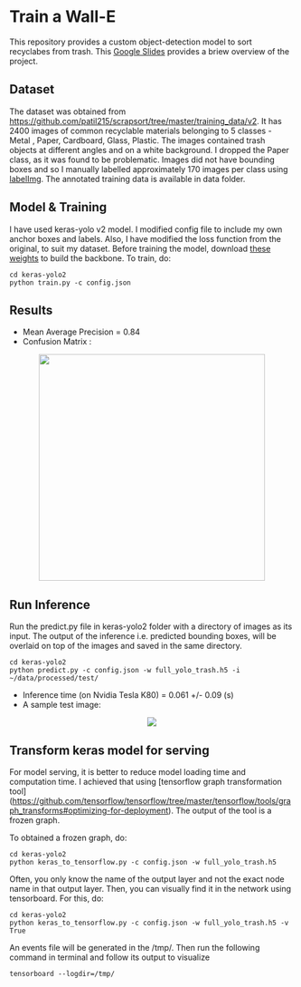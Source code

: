 # Train a Wall-E
This repository provides a custom object-detection model to sort recyclabes from trash. This [Google Slides](https://docs.google.com/presentation/d/1zeNFiWiGkVjS7e59hS5mzyFpvdS8Ayi5G3jqLYzYhPY/edit?usp=sharing) provides a briew overview of the project.
 
## Dataset
The dataset was obtained from <https://github.com/patil215/scrapsort/tree/master/training_data/v2>. It has 2400 images of common recyclable materials belonging to 5 classes - Metal , Paper, Cardboard, Glass, Plastic. The images contained trash objects at different angles and on a white background. I dropped the Paper class, as it was found to be problematic.  Images did not have bounding boxes and so I manually labelled approximately 170 images per class using [labelImg](https://github.com/tzutalin/labelImg). The annotated training data is available in data folder. 

## Model & Training
I have used keras-yolo v2 model. I modified config file to include my own anchor boxes and labels. Also, I have modified the loss function from the original, to suit my dataset. Before training the model, download [these weights](<https://code.et.stanford.edu/newmans/CS230/blob/b8c3aa0a181767adb495465f7e367e99b341778f/keras-yolo2/full_yolo_backend.h5>) to build the backbone. To train, do:

``` 
cd keras-yolo2
python train.py -c config.json
```

## Results
- Mean Average Precision = 0.84
- Confusion Matrix :
<p align="center">
 <img src="https://github.com/h2017/QuickDetection/blob/dev-data_pipeline-Sep_17_2018/ConfusionMatrix.png" width="400"> </p>


## Run Inference
Run the predict.py file in keras-yolo2 folder with a directory of images as its input. The output of the inference i.e. predicted bounding boxes, will be overlaid on top of the images and saved in the same directory.
```
cd keras-yolo2
python predict.py -c config.json -w full_yolo_trash.h5 -i ~/data/processed/test/
```
- Inference time (on Nvidia Tesla K80) = 0.061 +/- 0.09  (s)
- A sample test image: 
<p align="center">
 <img src="https://github.com/h2017/QuickDetection/blob/dev-data_pipeline-Sep_17_2018/SampleInferenceOutput.png"> </p>

## Transform keras model for serving
For model serving, it is better to reduce model loading time and computation time. I achieved that using [tensorflow graph transformation tool] (https://github.com/tensorflow/tensorflow/tree/master/tensorflow/tools/graph_transforms#optimizing-for-deployment). The output of the tool is a frozen graph. 

To obtained a frozen graph, do:
```
cd keras-yolo2
python keras_to_tensorflow.py -c config.json -w full_yolo_trash.h5
```
Often, you only know the name of the output layer and not the exact node name in that output layer. Then, you can visually find it in the network using tensorboard. For this, do:
```
cd keras-yolo2
python keras_to_tensorflow.py -c config.json -w full_yolo_trash.h5 -v True
```
An events file will be generated in the /tmp/. Then run the following command in terminal and follow its output to visualize
```
tensorboard --logdir=/tmp/
```
